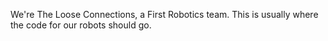 We're The Loose Connections, a First Robotics team. This is usually where the code for our robots should go.

<!---
The-Loose-Connections-5504/The-Loose-Connections-5504 is a ✨ special ✨ repository because its `README.md` (this file) appears on your GitHub profile.
You can click the Preview link to take a look at your changes.
--->
